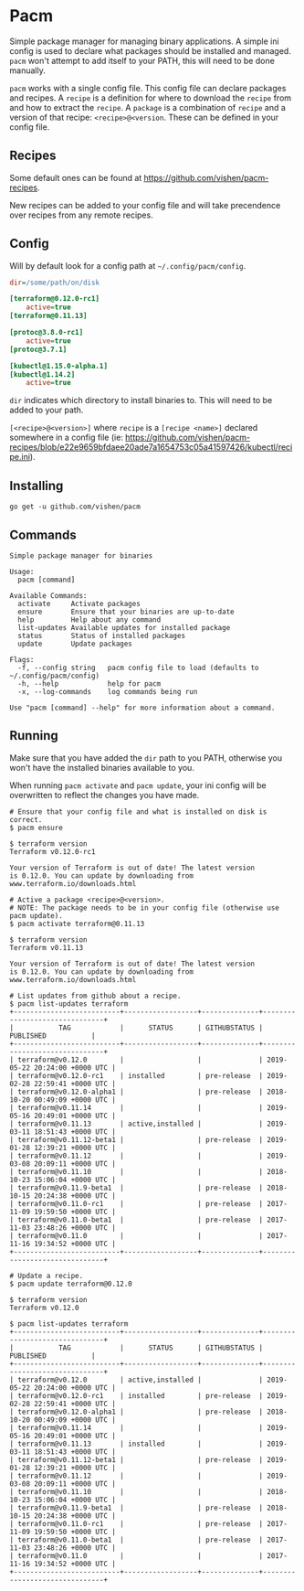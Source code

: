 # Pacm

Simple package manager for managing binary applications. A simple ini config is 
used to declare what packages should be installed and managed. `pacm` won't 
attempt to add itself to your PATH, this will need to be done manually.

`pacm` works with a single config file. This config file can declare packages and 
recipes. A `recipe` is a definition for where to download the `recipe` from and
how to extract the `recipe`. A `package` is a combination of `recipe` and a version
of that recipe: `<recipe>@<version`. These can be defined in your config file.

## Recipes

Some default ones can be found at https://github.com/vishen/pacm-recipes.

New recipes can be added to your config file and will take precendence
over recipes from any remote recipes.

## Config

Will by default look for a config path at `~/.config/pacm/config`.

```ini
dir=/some/path/on/disk

[terraform@0.12.0-rc1]
	active=true
[terraform@0.11.13]

[protoc@3.8.0-rc1]
	active=true
[protoc@3.7.1]

[kubectl@1.15.0-alpha.1]
[kubectl@1.14.2]
	active=true
```

`dir` indicates which directory to install binaries to. This will
need to be added to your path.

`[<recipe>@<version>]` where `recipe` is a `[recipe <name>]` declared
somewhere in a config file (ie: https://github.com/vishen/pacm-recipes/blob/e22e9659bfdaee20ade7a1654753c05a41597426/kubectl/recipe.ini).

## Installing

	go get -u github.com/vishen/pacm

## Commands

```
Simple package manager for binaries

Usage:
  pacm [command]

Available Commands:
  activate     Activate packages
  ensure       Ensure that your binaries are up-to-date
  help         Help about any command
  list-updates Available updates for installed package
  status       Status of installed packages
  update       Update packages

Flags:
  -f, --config string   pacm config file to load (defaults to ~/.config/pacm/config)
  -h, --help            help for pacm
  -x, --log-commands    log commands being run

Use "pacm [command] --help" for more information about a command.
```

## Running

Make sure that you have added the `dir` path to you PATH, otherwise
you won't have the installed binaries available to you.

When running `pacm activate` and `pacm update`, your ini config
will be overwritten to reflect the changes you have made.

```
# Ensure that your config file and what is installed on disk is correct.
$ pacm ensure

$ terraform version
Terraform v0.12.0-rc1

Your version of Terraform is out of date! The latest version
is 0.12.0. You can update by downloading from www.terraform.io/downloads.html

# Active a package <recipe>@<version>. 
# NOTE: The package needs to be in your config file (otherwise use pacm update).
$ pacm activate terraform@0.11.13

$ terraform version
Terraform v0.11.13

Your version of Terraform is out of date! The latest version
is 0.12.0. You can update by downloading from www.terraform.io/downloads.html

# List updates from github about a recipe.
$ pacm list-updates terraform
+--------------------------+------------------+--------------+-------------------------------+
|           TAG            |      STATUS      | GITHUBSTATUS |           PUBLISHED           |
+--------------------------+------------------+--------------+-------------------------------+
| terraform@v0.12.0        |                  |              | 2019-05-22 20:24:00 +0000 UTC |
| terraform@v0.12.0-rc1    | installed        | pre-release  | 2019-02-28 22:59:41 +0000 UTC |
| terraform@v0.12.0-alpha1 |                  | pre-release  | 2018-10-20 00:49:09 +0000 UTC |
| terraform@v0.11.14       |                  |              | 2019-05-16 20:49:01 +0000 UTC |
| terraform@v0.11.13       | active,installed |              | 2019-03-11 18:51:43 +0000 UTC |
| terraform@v0.11.12-beta1 |                  | pre-release  | 2019-01-28 12:39:21 +0000 UTC |
| terraform@v0.11.12       |                  |              | 2019-03-08 20:09:11 +0000 UTC |
| terraform@v0.11.10       |                  |              | 2018-10-23 15:06:04 +0000 UTC |
| terraform@v0.11.9-beta1  |                  | pre-release  | 2018-10-15 20:24:38 +0000 UTC |
| terraform@v0.11.0-rc1    |                  | pre-release  | 2017-11-09 19:59:50 +0000 UTC |
| terraform@v0.11.0-beta1  |                  | pre-release  | 2017-11-03 23:48:26 +0000 UTC |
| terraform@v0.11.0        |                  |              | 2017-11-16 19:34:52 +0000 UTC |
+--------------------------+------------------+--------------+-------------------------------+

# Update a recipe.
$ pacm update terraform@0.12.0

$ terraform version
Terraform v0.12.0

$ pacm list-updates terraform
+--------------------------+------------------+--------------+-------------------------------+
|           TAG            |      STATUS      | GITHUBSTATUS |           PUBLISHED           |
+--------------------------+------------------+--------------+-------------------------------+
| terraform@v0.12.0        | active,installed |              | 2019-05-22 20:24:00 +0000 UTC |
| terraform@v0.12.0-rc1    | installed        | pre-release  | 2019-02-28 22:59:41 +0000 UTC |
| terraform@v0.12.0-alpha1 |                  | pre-release  | 2018-10-20 00:49:09 +0000 UTC |
| terraform@v0.11.14       |                  |              | 2019-05-16 20:49:01 +0000 UTC |
| terraform@v0.11.13       | installed        |              | 2019-03-11 18:51:43 +0000 UTC |
| terraform@v0.11.12-beta1 |                  | pre-release  | 2019-01-28 12:39:21 +0000 UTC |
| terraform@v0.11.12       |                  |              | 2019-03-08 20:09:11 +0000 UTC |
| terraform@v0.11.10       |                  |              | 2018-10-23 15:06:04 +0000 UTC |
| terraform@v0.11.9-beta1  |                  | pre-release  | 2018-10-15 20:24:38 +0000 UTC |
| terraform@v0.11.0-rc1    |                  | pre-release  | 2017-11-09 19:59:50 +0000 UTC |
| terraform@v0.11.0-beta1  |                  | pre-release  | 2017-11-03 23:48:26 +0000 UTC |
| terraform@v0.11.0        |                  |              | 2017-11-16 19:34:52 +0000 UTC |
+--------------------------+------------------+--------------+-------------------------------+
```
